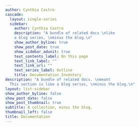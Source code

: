 ```yaml
---
author: Cynthia Castro
cascade:
  layout: single-series
  sidebar:
    author: Cynthia Castro
    description: "A bundle of related docs \nlike
    a blog series, \nminus the blog.\n"
    show_author_byline: true
    show_post_date: true
    show_sidebar_adunit: true
    text_contents_label: On this page
    text_link_label: ""
    text_link_url: ""
    text_series_label: Outline
    title: Documentation Inventory
description: "A bundle of related docs. \nmeant
  This section is like a blog series, \nminus the blog.\n"
layout: list-sidebar
show_author_byline: false
show_post_date: false
show_post_thumbnail: true
subtitle: A collection, minus the blog.
thumbnail_left: false
title: Documentation
---
```

